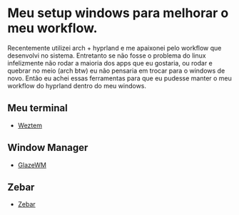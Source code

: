 # Meu setup windows para melhorar o meu workflow.
Recentemente utilizei arch + hyprland e me apaixonei pelo workflow que desenvolvi no sistema.
Entretanto se não fosse o problema do linux infelizmente não rodar a maioria dos apps que eu gostaria, ou rodar e quebrar no meio (arch btw) eu não pensaria em trocar para o windows de novo.
Então eu achei essas ferramentas para que eu pudesse manter o meu workflow do hyprland dentro do meu windows.

## Meu terminal
 * <a href="https://wezterm.org/" target="_blank">Weztem</a>

## Window Manager
 * <a href="https://github.com/glzr-io/glazewm" target="_blank">GlazeWM</a>

## Zebar
 * <a href="https://github.com/glzr-io/zebar" target="_blank">Zebar</a> 
